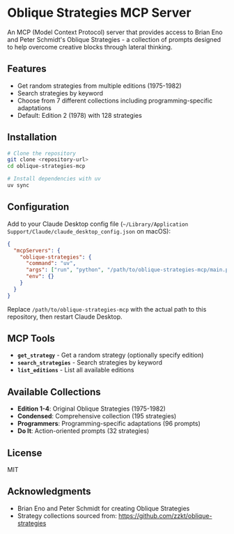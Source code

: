 # Oblique Strategies MCP Server

An MCP (Model Context Protocol) server that provides access to Brian Eno and Peter Schmidt's Oblique Strategies - a collection of prompts designed to help overcome creative blocks through lateral thinking.

## Features

- Get random strategies from multiple editions (1975-1982)
- Search strategies by keyword
- Choose from 7 different collections including programming-specific adaptations
- Default: Edition 2 (1978) with 128 strategies

## Installation

```bash
# Clone the repository
git clone <repository-url>
cd oblique-strategies-mcp

# Install dependencies with uv
uv sync
```

## Configuration

Add to your Claude Desktop config file (`~/Library/Application Support/Claude/claude_desktop_config.json` on macOS):

```json
{
  "mcpServers": {
    "oblique-strategies": {
      "command": "uv",
      "args": ["run", "python", "/path/to/oblique-strategies-mcp/main.py"],
      "env": {}
    }
  }
}
```

Replace `/path/to/oblique-strategies-mcp` with the actual path to this repository, then restart Claude Desktop.

## MCP Tools

- **`get_strategy`** - Get a random strategy (optionally specify edition)
- **`search_strategies`** - Search strategies by keyword
- **`list_editions`** - List all available editions

## Available Collections

- **Edition 1-4**: Original Oblique Strategies (1975-1982)
- **Condensed**: Comprehensive collection (195 strategies)
- **Programmers**: Programming-specific adaptations (96 prompts)
- **Do It**: Action-oriented prompts (32 strategies)

## License

MIT

## Acknowledgments

- Brian Eno and Peter Schmidt for creating Oblique Strategies
- Strategy collections sourced from: https://github.com/zzkt/oblique-strategies